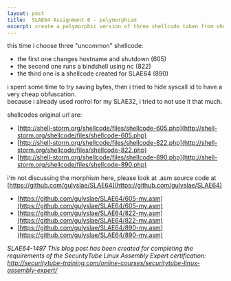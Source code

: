 ```yaml
---
layout: post
title:  SLAE64 Assignment 6 - polymorphism
excerpt: create a polymorphic version of three shellcode taken from shellstorm
---
```


this time i choose three "uncommon" shellcode:  
* the first one changes hostname and shutdown (605)
* the second one runs a bindshell using nc (822)
* the third one is a shellcode created for SLAE64 (890)

i spent some time to try saving bytes, then i tried to hide syscall id to have a very cheap obfuscation.  
because i already used ror/rol for my SLAE32, i tried to not use it that much.

shellcodes original url are:
* [http://shell-storm.org/shellcode/files/shellcode-605.php](http://shell-storm.org/shellcode/files/shellcode-605.php)
* [http://shell-storm.org/shellcode/files/shellcode-822.php](http://shell-storm.org/shellcode/files/shellcode-822.php)
* [http://shell-storm.org/shellcode/files/shellcode-890.php](http://shell-storm.org/shellcode/files/shellcode-890.php)

i'm not discussing the morphism here, please look at .asm source code at [https://github.com/gulyslae/SLAE64](https://github.com/gulyslae/SLAE64)
* [https://github.com/gulyslae/SLAE64/605-my.asm](https://github.com/gulyslae/SLAE64/605-my.asm)
* [https://github.com/gulyslae/SLAE64/822-my.asm](https://github.com/gulyslae/SLAE64/822-my.asm)
* [https://github.com/gulyslae/SLAE64/890-my.asm](https://github.com/gulyslae/SLAE64/890-my.asm)

*SLAE64-1497*
*This blog post has been created for completing the requirements of the SecurityTube Linux Assembly Expert certification: http://securitytube-training.com/online-courses/securitytube-linux-assembly-expert/*
